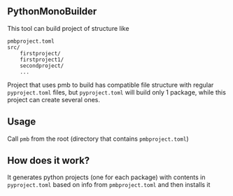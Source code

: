 PythonMonoBuilder
--
This tool can build project of structure like
```
pmbproject.toml
src/
    firstproject/
    firstproject1/
    secondproject/
    ...
```
Project that uses pmb to build has compatible file structure with regular
`pyproject.toml` files, but `pyproject.toml` will build only 1 package, while
this project can create several ones.

Usage
--
Call `pmb` from the root (directory that contains `pmbproject.toml`)

How does it work?
--
It generates python projects (one for each package) with contents in
`pyproject.toml` based on info from `pmbproject.toml` and then installs it
